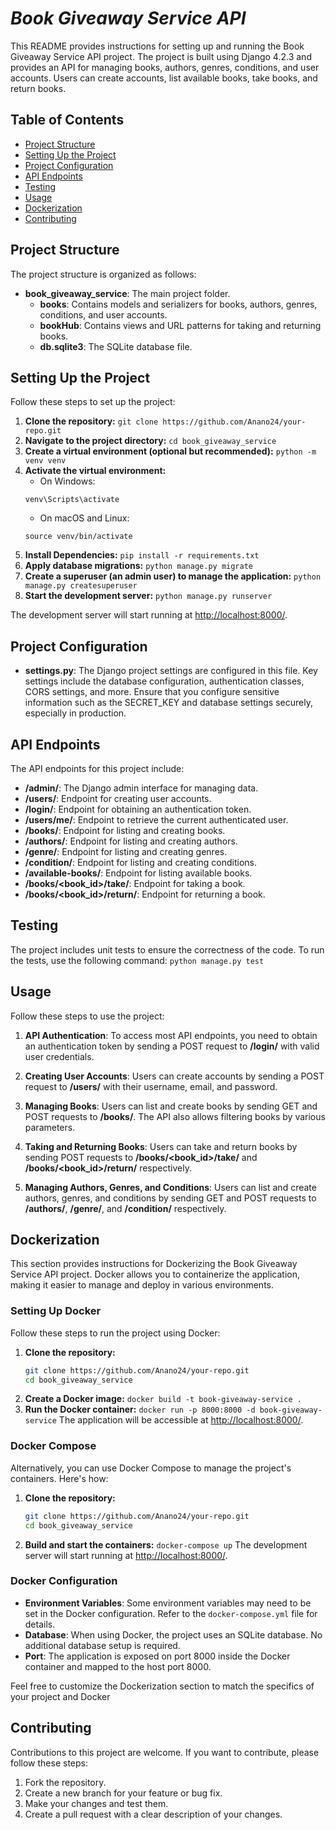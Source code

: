 
# ___Book Giveaway Service API___


This README provides instructions for setting up and running the Book Giveaway Service API project. The project is built using Django 4.2.3 and provides an API for managing books, authors, genres, conditions, and user accounts. Users can create accounts, list available books, take books, and return books.



## Table of Contents

- [Project Structure](#project-structure)
- [Setting Up the Project](#setting-up-the-project)
- [Project Configuration](#project-configuration)
- [API Endpoints](#api-endpoints)
- [Testing](#testing)
- [Usage](#usage)
- [Dockerization](#Dockerization)
- [Contributing](#contributing)



## Project Structure

The project structure is organized as follows:

- **book_giveaway_service**: The main project folder.
  - **books**: Contains models and serializers for books, authors, genres, conditions, and user accounts.
  - **bookHub**: Contains views and URL patterns for taking and returning books.
  - **db.sqlite3**: The SQLite database file.




## Setting Up the Project

Follow these steps to set up the project:

1. **Clone the repository:**
    `git clone https://github.com/Anano24/your-repo.git`
2. **Navigate to the project directory:**
    `cd book_giveaway_service`
3. **Create a virtual environment (optional but recommended):**
    `python -m venv venv`
4. **Activate the virtual environment:**
    - On Windows:
    ```
    venv\Scripts\activate
    ```
    - On macOS and Linux:
    ```
    source venv/bin/activate
    ```
5. **Install Dependencies:**
    `pip install -r requirements.txt`
6. **Apply database migrations:**
    `python manage.py migrate`
7. **Create a superuser (an admin user) to manage the application:**
    `python manage.py createsuperuser`
8. **Start the development server:**
    `python manage.py runserver`

The development server will start running at [http://localhost:8000/](http://localhost:8000/).



## Project Configuration

- **settings.py**: The Django project settings are configured in this file. Key settings include the database configuration, authentication classes, CORS settings, and more. Ensure that you configure sensitive information such as the SECRET_KEY and database settings securely, especially in production.



## API Endpoints

The API endpoints for this project include:

- **/admin/**: The Django admin interface for managing data.
- **/users/**: Endpoint for creating user accounts.
- **/login/**: Endpoint for obtaining an authentication token.
- **/users/me/**: Endpoint to retrieve the current authenticated user.
- **/books/**: Endpoint for listing and creating books.
- **/authors/**: Endpoint for listing and creating authors.
- **/genre/**: Endpoint for listing and creating genres.
- **/condition/**: Endpoint for listing and creating conditions.
- **/available-books/**: Endpoint for listing available books.
- **/books/<book_id>/take/**: Endpoint for taking a book.
- **/books/<book_id>/return/**: Endpoint for returning a book.



## Testing

The project includes unit tests to ensure the correctness of the code. To run the tests, use the following command:
    `python manage.py test`




## Usage

Follow these steps to use the project:

1. **API Authentication**: To access most API endpoints, you need to obtain an authentication token by sending a POST request to **/login/** with valid user credentials.

2. **Creating User Accounts**: Users can create accounts by sending a POST request to **/users/** with their username, email, and password.

3. **Managing Books**: Users can list and create books by sending GET and POST requests to **/books/**. The API also allows filtering books by various parameters.

4. **Taking and Returning Books**: Users can take and return books by sending POST requests to **/books/<book_id>/take/** and **/books/<book_id>/return/** respectively.

5. **Managing Authors, Genres, and Conditions**: Users can list and create authors, genres, and conditions by sending GET and POST requests to **/authors/**, **/genre/**, and **/condition/** respectively.



## Dockerization

This section provides instructions for Dockerizing the Book Giveaway Service API project. Docker allows you to containerize the application, making it easier to manage and deploy in various environments.


### Setting Up Docker

Follow these steps to run the project using Docker:

1. **Clone the repository:**
   ```bash
   git clone https://github.com/Anano24/your-repo.git
   cd book_giveaway_service
2. **Create a Docker image:**
    `docker build -t book-giveaway-service .`
3. **Run the Docker container:**
    `docker run -p 8000:8000 -d book-giveaway-service`
The application will be accessible at [http://localhost:8000/](http://localhost:8000/).


### Docker Compose
Alternatively, you can use Docker Compose to manage the project's containers. Here's how:

1. **Clone the repository:**
   ```bash
   git clone https://github.com/Anano24/your-repo.git
   cd book_giveaway_service
2. **Build and start the containers:**
    `docker-compose up`
The development server will start running at [http://localhost:8000/](http://localhost:8000/).


### Docker Configuration

- **Environment Variables**: Some environment variables may need to be set in the Docker configuration. Refer to the `docker-compose.yml` file for details.
- **Database**: When using Docker, the project uses an SQLite database. No additional database setup is required.
- **Port**: The application is exposed on port 8000 inside the Docker container and mapped to the host port 8000.


Feel free to customize the Dockerization section to match the specifics of your project and Docker



## Contributing

Contributions to this project are welcome. If you want to contribute, please follow these steps:

1. Fork the repository.
2. Create a new branch for your feature or bug fix.
3. Make your changes and test them.
4. Create a pull request with a clear description of your changes.
